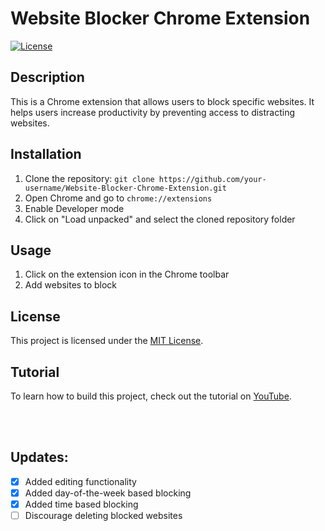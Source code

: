 # Website Blocker Chrome Extension

[![License](https://img.shields.io/badge/license-MIT-blue.svg)](https://opensource.org/licenses/MIT)

## Description
This is a Chrome extension that allows users to block specific websites. It helps users increase productivity by preventing access to distracting websites.

## Installation
1. Clone the repository: `git clone https://github.com/your-username/Website-Blocker-Chrome-Extension.git`
2. Open Chrome and go to `chrome://extensions`
3. Enable Developer mode
4. Click on "Load unpacked" and select the cloned repository folder

## Usage
1. Click on the extension icon in the Chrome toolbar
2. Add websites to block

## License
This project is licensed under the [MIT License](https://opensource.org/licenses/MIT).

## Tutorial
To learn how to build this project, check out the tutorial on [YouTube](https://youtu.be/wZcU07zfMSk).

<br/>
<br />

## Updates:
- [x] Added editing functionality
- [x] Added day-of-the-week based blocking
- [x] Added time based blocking
- [ ] Discourage deleting blocked websites